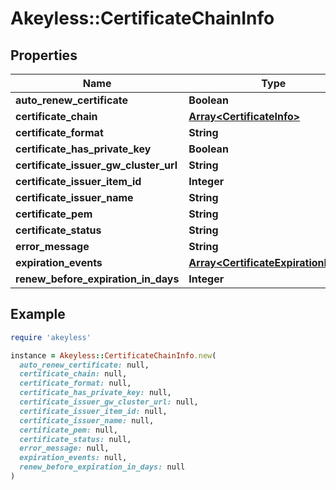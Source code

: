 # Akeyless::CertificateChainInfo

## Properties

| Name | Type | Description | Notes |
| ---- | ---- | ----------- | ----- |
| **auto_renew_certificate** | **Boolean** |  | [optional] |
| **certificate_chain** | [**Array&lt;CertificateInfo&gt;**](CertificateInfo.md) |  | [optional] |
| **certificate_format** | **String** |  | [optional] |
| **certificate_has_private_key** | **Boolean** |  | [optional] |
| **certificate_issuer_gw_cluster_url** | **String** |  | [optional] |
| **certificate_issuer_item_id** | **Integer** |  | [optional] |
| **certificate_issuer_name** | **String** |  | [optional] |
| **certificate_pem** | **String** |  | [optional] |
| **certificate_status** | **String** |  | [optional] |
| **error_message** | **String** |  | [optional] |
| **expiration_events** | [**Array&lt;CertificateExpirationEvent&gt;**](CertificateExpirationEvent.md) |  | [optional] |
| **renew_before_expiration_in_days** | **Integer** |  | [optional] |

## Example

```ruby
require 'akeyless'

instance = Akeyless::CertificateChainInfo.new(
  auto_renew_certificate: null,
  certificate_chain: null,
  certificate_format: null,
  certificate_has_private_key: null,
  certificate_issuer_gw_cluster_url: null,
  certificate_issuer_item_id: null,
  certificate_issuer_name: null,
  certificate_pem: null,
  certificate_status: null,
  error_message: null,
  expiration_events: null,
  renew_before_expiration_in_days: null
)
```

